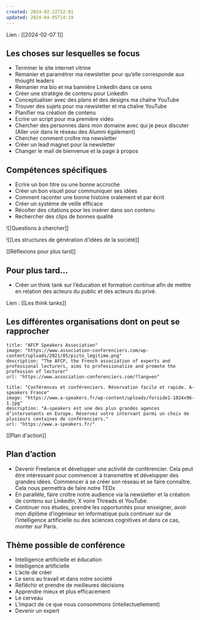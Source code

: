 ```yaml
---
created: 2024-02-22T22:01
updated: 2024-04-05T14:19
---
```

Lien : [[2024-02-07 1]]
## Les choses sur lesquelles se focus

- Terminer le site internet vitrine
- Remanier et paramétrer ma newsletter pour qu’elle corresponde aux thought leaders
- Remanier ma bio et ma bannière LinkedIn dans ce sens
- Créer une stratégie de contenu pour LinkedIn
- Conceptualiser avec des plans et des designs ma chaîne YouTube
- Trouver des sujets pour ma newsletter et ma chaîne YouTube
- Planifier ma création de contenu
- Ecrire un script pour ma première vidéo
- Chercher des personnes dans mon domaine avec qui je peux discuter (Aller voir dans le réseau des Alumni également)
- Chercher comment croître ma newsletter
- Créer un lead magnet pour la newsletter
- Changer le mail de bienvenue et la page à propos

## Compétences spécifiques 

- Ecrire un bon titre ou une bonne accroche
- Créer un bon visuel pour communiquer ses idées
- Comment raconter une bonne histoire oralement et par écrit
- Créer un système de veille efficace
- Récolter des citations pour les insérer dans son contenu
- Rechercher des clips de bonnes qualité

![[Questions à chercher]]

![[Les structures de génération d’idées de la société]]

[[Réflexions pour plus tard]]

## Pour plus tard…

- Créer un think tank sur l’éducation et formation continue afin de mettre en relation des acteurs du public et des acteurs du privé.

Lien : [[Les think tanks]]

## Les différentes organisations dont on peut se rapprocher

```embed
title: "AFCP Speakers Association"
image: "https://www.association-conferenciers.com/wp-content/uploads/2021/05/picto_legitime.png"
description: "The AFCP, the French association of experts and professional lecturers, aims to professionalize and promote the profession of lecturer"
url: "https://www.association-conferenciers.com/?lang=en"
```

```embed
title: "Conférences et conférenciers. Réservation facile et rapide. A-speakers France"
image: "https://www.a-speakers.fr/wp-content/uploads/forside1-1024x96-1.jpg"
description: "A-speakers est une des plus grandes agences d’intervenants en Europe. Réservez votre intervant parmi un choix de plusieurs centaines de conférenciers."
url: "https://www.a-speakers.fr/"
```

[[Plan d'action]]
## Plan d’action

- Devenir Freelance et développer une activité de conférencier. Cela peut être intéressant pour commencer à transmettre et développer des grandes idées. Commencer à se créer son réseau et se faire connaître. Cela nous permettra de faire notre TEDx
- En parallèle, faire croître notre audience via la newsletter et la création de contenu sur LinkedIn, X voire Threads et YouTube.
- Continuer nos études, prendre les opportunités pour enseigner, avoir mon diplôme d’ingénieur en informatique puis continuer sur de l’intelligence artificielle ou des sciences cognitives et dans ce cas, monter sur Paris.

## Thème possible de conférence

- Intelligence artificielle et éducation
- Intelligence artificielle
- L’acte de créer
- Le sens au travail et dans notre société
- Réfléchir et prendre de meilleures décisions
- Apprendre mieux et plus efficacement
- Le cerveau
- L’impact de ce que nous consommons (intellectuellement)
- Devenir un expert